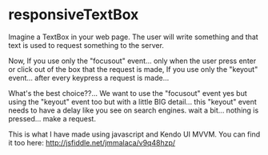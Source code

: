 # responsiveTextBox

Imagine a TextBox in your web page.
The user will write something and that text is used to request something to the server.

Now,
 If you use only the "focusout" event... only when the user press enter or click out of the box that the request is made,
 If you use only the "keyout" event... after every keypress a request is made...
 
 What's the best choice??... 
 We want to use the "focusout" event yes but using the "keyout" event too but with a little BIG detail... 
  this "keyout" event needs to have a delay like you see on search engines. wait a bit... nothing is pressed... make a request.

This is what I have made using javascript and Kendo UI MVVM.
You can find it too here: http://jsfiddle.net/jmmalaca/v9q48hzp/
